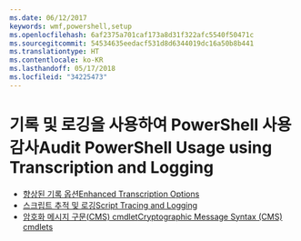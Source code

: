 ```yaml
---
ms.date: 06/12/2017
keywords: wmf,powershell,setup
ms.openlocfilehash: 6af2375a701caf173a8d31f322afc5540f50471c
ms.sourcegitcommit: 54534635eedacf531d8d6344019dc16a50b8b441
ms.translationtype: HT
ms.contentlocale: ko-KR
ms.lasthandoff: 05/17/2018
ms.locfileid: "34225473"
---
```

# <a name="audit-powershell-usage-using-transcription-and-logging"></a><span data-ttu-id="04167-102">기록 및 로깅을 사용하여 PowerShell 사용 감사</span><span class="sxs-lookup"><span data-stu-id="04167-102">Audit PowerShell Usage using Transcription and Logging</span></span>

- [<span data-ttu-id="04167-103">향상된 기록 옵션</span><span class="sxs-lookup"><span data-stu-id="04167-103">Enhanced Transcription Options</span></span>](audit_transcript.md)
- [<span data-ttu-id="04167-104">스크립트 추적 및 로깅</span><span class="sxs-lookup"><span data-stu-id="04167-104">Script Tracing and Logging</span></span>](audit_script.md)
- [<span data-ttu-id="04167-105">암호화 메시지 구문(CMS) cmdlet</span><span class="sxs-lookup"><span data-stu-id="04167-105">Cryptographic Message Syntax (CMS) cmdlets</span></span>](audit_cms.md)
